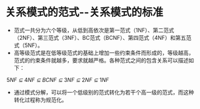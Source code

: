 # 关系模式的范式--关系模式的标准

+ 范式一共分为六个等级，从低到高依次是第一范式（1NF）、第二范式（2NF）、第三范式（3NF）、BC范式（BCNF）、第四范式（4NF）和第五范式（5NF）。
+ 高等级范式是在低等级范式的基础上增加一些约束条件而形成的，等级越高，范式的约束条件就越多，要求就越严格。各种范式之间的包含关系可以描述如下：

​                               5*NF ⊆* 4*NF ⊆* *BCNF ⊆* 3*NF ⊆* 2*NF ⊆* 1*NF*

+ 通过模式分解，可以将一个低级别的范式转化为若干个高一级的范式，而这种转化过程称为规范化。
